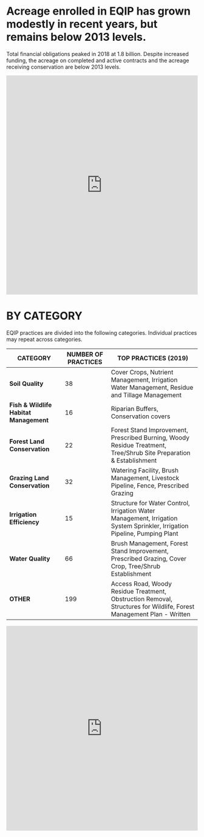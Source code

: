 # Acreage enrolled in EQIP has grown modestly in recent years, but remains below 2013 levels.
Total financial obligations peaked in 2018 at 1.8 billion. Despite increased funding, the acreage on completed and active contracts and the acreage receiving conservation are below 2013 levels.  

<iframe title="TRENDS IN EQIP FUNDING" aria-label="Interactive area chart" id="datawrapper-chart-TyVJy" src="https://datawrapper.dwcdn.net/TyVJy/1/" scrolling="no" frameborder="0" style="width: 0; min-width: 100% !important; border: none;" height="576"></iframe><script type="text/javascript">!function(){"use strict";window.addEventListener("message",(function(a){if(void 0!==a.data["datawrapper-height"])for(var e in a.data["datawrapper-height"]){var t=document.getElementById("datawrapper-chart-"+e)||document.querySelector("iframe[src*='"+e+"']");t&&(t.style.height=a.data["datawrapper-height"][e]+"px")}}))}();
</script>



# BY CATEGORY
EQIP practices are divided into the following categories. Individual practices may repeat across categories. 

CATEGORY | NUMBER OF PRACTICES | TOP PRACTICES (2019)
---------|---------------------|---------------------
**Soil Quality** | 38 | Cover Crops, Nutrient Management, Irrigation Water Management, Residue and Tillage Management
**Fish & Wildlife Habitat Management** | 16 | Riparian Buffers, Conservation covers
**Forest Land Conservation** | 22 | Forest Stand Improvement, Prescribed Burning, Woody Residue Treatment, Tree/Shrub Site Preparation & Establishment   
**Grazing Land Conservation** | 32 | Watering Facility, Brush Management, Livestock Pipeline, Fence, Prescribed Grazing 
**Irrigation Efficiency** | 15 | Structure for Water Control, Irrigation Water Management, Irrigation System Sprinkler, Irrigation Pipeline, Pumping Plant 
**Water Quality** | 66 | Brush Management, Forest Stand Improvement, Prescribed Grazing, Cover Crop, Tree/Shrub Establishment
**OTHER** | 199 | Access Road, Woody Residue Treatment, Obstruction Removal, Structures for Wildlife, Forest Management Plan - Written 


<iframe title="EQIP CONTRACT CATEGORIES" aria-label="Interactive area chart" id="datawrapper-chart-Jp6Nq" src="https://datawrapper.dwcdn.net/Jp6Nq/3/" scrolling="no" frameborder="0" style="width: 0; min-width: 100% !important; border: none;" height="538"></iframe><script type="text/javascript">!function(){"use strict";window.addEventListener("message",(function(a){if(void 0!==a.data["datawrapper-height"])for(var e in a.data["datawrapper-height"]){var t=document.getElementById("datawrapper-chart-"+e)||document.querySelector("iframe[src*='"+e+"']");t&&(t.style.height=a.data["datawrapper-height"][e]+"px")}}))}();
</script>

